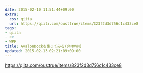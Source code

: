 ```yaml
---
date: 2015-02-10 11:51:44+09:00
extra:
  css: qiita
  url: https://qiita.com/ousttrue/items/823f2d3d756c1c433ce8
tags:
- qiita
- C#
- WPF
title: AvalonDockを使ってみる(非MVVM)
updated: 2015-02-13 02:21:09+09:00
---
```


<https://qiita.com/ousttrue/items/823f2d3d756c1c433ce8>
